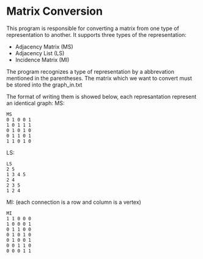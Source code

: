 # Matrix Conversion

This program is responsible for converting a matrix from one type of representation to another. It supports three types of the representation:
* Adjacency Matrix (MS)
* Adjacency List (LS)
* Incidence Matrix (MI)

The program recognizes a type of representation by a abbrevation mentioned in the parentheses. The matrix which we want to convert must be stored into the graph_in.txt

The format of writing them is showed below, each represantation represent an identical graph:
MS:
```
MS
0 1 0 0 1
1 0 1 1 1
0 1 0 1 0
0 1 1 0 1
1 1 0 1 0
```
LS:
```
LS
2 5
1 3 4 5
2 4
2 3 5
1 2 4
```
MI: (each connection is a row and column is a vertex)
```
MI
1 1 0 0 0
1 0 0 0 1
0 1 1 0 0
0 1 0 1 0
0 1 0 0 1
0 0 1 1 0
0 0 0 1 1
```
